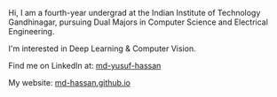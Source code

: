Hi, I am a fourth-year undergrad at the Indian Institute of Technology Gandhinagar, pursuing Dual Majors in Computer Science and Electrical Engineering.

I'm interested in Deep Learning & Computer Vision.

Find me on LinkedIn at: <a href="https://www.linkedin.com/in/md-yusuf-hassan/">md-yusuf-hassan</a>

My website: <a href="md-hassan.github.io">md-hassan.github.io</a>
